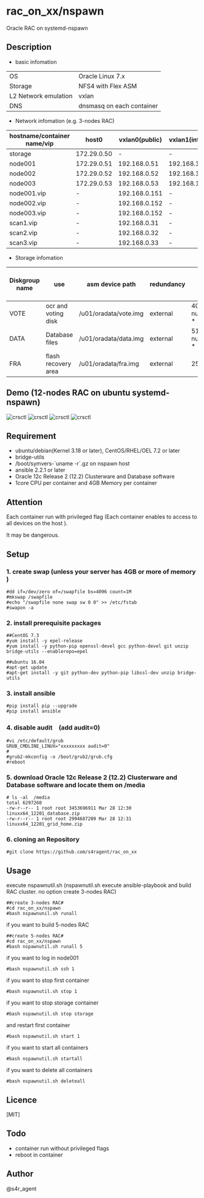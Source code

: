 rac_on_xx/nspawn
====

 Oracle RAC on systemd-nspawn

## Description
- basic infomation

|||
|-----|-----|
|OS|Oracle Linux 7.x|
|Storage|NFS4 with Flex ASM|
|L2 Network emulation|vxlan|
|DNS|dnsmasq on each container|

- Network infomation (e.g. 3-nodes RAC)

|hostname/container name/vip|host0|vxlan0(public)|vxlan1(internal)|vxlan2(asm)|
|--------|--------|-------|-------|-------|
|storage|172.29.0.50|-|-|-|
|node001|172.29.0.51|192.168.0.51|192.168.100.51|192.168.200.51|
|node002|172.29.0.52|192.168.0.52|192.168.100.52|192.168.200.52|
|node003|172.29.0.53|192.168.0.53|192.168.100.53|192.168.200.53|
|node001.vip|-|192.168.0.151|-|-|
|node002.vip|-|192.168.0.152|-|-|
|node003.vip|-|192.168.0.152|-|-|
|scan1.vip|-|192.168.0.31|-|-|
|scan2.vip|-|192.168.0.32|-|-|
|scan3.vip|-|192.168.0.33|-|-|


- Storage infomation 

|Diskgroup name|use|asm device path|redundancy|size(MB)|size(MB)(e.g. 3-nodes RAC)|
|--------|--------|-------|-------|-------|-------|
|VOTE|ocr and voting disk|/u01/oradata/vote.img|external| 40960 + ( num_of_nodes * 2048 )|47104|
|DATA|Database files|/u01/oradata/data.img|external| 5120 + ( num_of_nodes * 1024 ) |8192|
|FRA|flash recovery area|/u01/oradata/fra.img|external|25600|25600|

## Demo (12-nodes RAC on ubuntu systemd-nspawn)
![crsctl](https://github.com/s4ragent/misc/blob/master/rac_on_xx/docker/docker01.png)
![crsctl](https://github.com/s4ragent/misc/blob/master/rac_on_xx/docker/docker02.png)
![crsctl](https://github.com/s4ragent/misc/blob/master/rac_on_xx/docker/docker03.png)
![crsctl](https://github.com/s4ragent/misc/blob/master/rac_on_xx/docker/docker04.png)

## Requirement
- ubuntu/debian(Kernel 3.18 or later), CentOS/RHEL/OEL 7.2 or later
- bridge-utils
- /boot/symvers-\`uname -r\`.gz on nspawn host
- ansible 2.2.1 or later
- Oracle 12c Release 2 (12.2) Clusterware and Database software 
- 1core CPU per container and  4GB Memory per container

## Attention
Each container run with privileged flag (Each container enables to access to all devices on the host ). 

It may be dangerous.


## Setup
### 1. create swap (unless your server has 4GB or more of memory )
    #dd if=/dev/zero of=/swapfile bs=4096 count=1M
    #mkswap /swapfile
    #echo "/swapfile none swap sw 0 0" >> /etc/fstab
    #swapon -a
### 2. install prerequisite packages
    ##CentOS 7.3
    #yum install -y epel-release
    #yum install -y python-pip openssl-devel gcc python-devel git unzip bridge-utils --enablerepo=epel
    
    ##ubuntu 16.04 
    #apt-get update
    #apt-get install -y git python-dev python-pip libssl-dev unzip bridge-utils
### 3. install ansible
    #pip install pip --upgrade
    #pip install ansible    
### 4. disable audit　(add audit=0)
    #vi /etc/default/grub
    GRUB_CMDLINE_LINUX="xxxxxxxxx audit=0"
    #
    #grub2-mkconfig -o /boot/grub2/grub.cfg
    #reboot 
### 5. download Oracle 12c Release 2 (12.2) Clusterware and Database software and locate them on /media
    # ls -al  /media
    total 6297260
    -rw-r--r-- 1 root root 3453696911 Mar 28 12:30 linuxx64_12201_database.zip
    -rw-r--r-- 1 root root 2994687209 Mar 28 12:31 linuxx64_12201_grid_home.zip
### 6. cloning an Repository
    #git clone https://github.com/s4ragent/rac_on_xx

## Usage
execute nspawnutil.sh   (nspawnutil.sh execute ansible-playbook and build RAC cluster. no option create 3-nodes RAC)

    ##create 3-nodes RAC#
    #cd rac_on_xx/nspawn
    #bash nspawnunil.sh runall

if you want to build 5-nodes RAC

    ##create 5-nodes RAC#
    #cd rac_on_xx/nspawn
    #bash nspawnutil.sh runall 5

if you want to log in node001

    #bash nspawnutil.sh ssh 1

if you want to stop first container

    #bash nspawnutil.sh stop 1

if you want to stop storage container

    #bash nspawnutil.sh stop storage

and restart first container

    #bash nspawnutil.sh start 1
    
if you want to start all containers

    #bash nspawnutil.sh startall

if you want to delete all containers

    #bash nspawnutil.sh deleteall

## Licence
[MIT]

## Todo
- container run without privileged flags
- reboot in container

## Author
@s4r_agent
